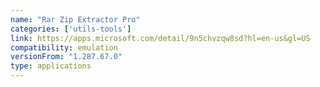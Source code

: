 ```yaml
---
name: "Rar Zip Extractor Pro"
categories: ['utils-tools']
link: https://apps.microsoft.com/detail/9n5chvzqw8sd?hl=en-us&gl=US
compatibility: emulation
versionFrom: "1.287.67.0"
type: applications
---
```


